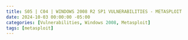 ```yaml
---
title: S05 | C04 | WINDOWS 2008 R2 SP1 VULNERABILITIES - METASPLOIT 
date: 2024-10-03 00:00:00 -05:00
categories: [Vulnerabilities, Windows 2008, Metasploit]
tags: [metasploit]
---
```

